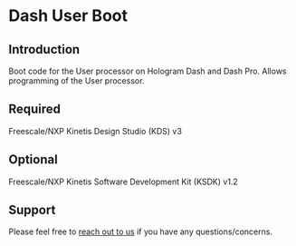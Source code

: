 # Dash User Boot

## Introduction
Boot code for the User processor on Hologram Dash and Dash Pro. Allows programming of the User processor.

## Required

Freescale/NXP Kinetis Design Studio (KDS) v3

## Optional

Freescale/NXP Kinetis Software Development Kit (KSDK) v1.2

## Support
Please feel free to [reach out to us](mailto:support@hologram.io) if you have any questions/concerns.
